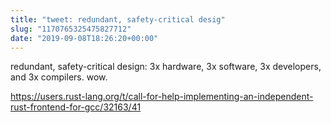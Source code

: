 ```yaml
---
title: "tweet: redundant, safety-critical desig"
slug: "1170765325475827712"
date: "2019-09-08T18:26:20+00:00"
---
```

redundant, safety-critical design: 3x hardware, 3x software, 3x developers, and 3x compilers. wow.

https://users.rust-lang.org/t/call-for-help-implementing-an-independent-rust-frontend-for-gcc/32163/41